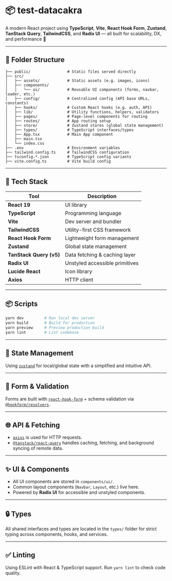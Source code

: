 
# 📦 test-datacakra

A modern React project using **TypeScript**, **Vite**, **React Hook Form**, **Zustand**, **TanStack Query**, **TailwindCSS**, and **Radix UI** — all built for scalability, DX, and performance 🚀

---

## 📁 Folder Structure

```
├── public/                # Static files served directly
├── src/
│   ├── assets/            # Static assets (e.g. images, icons)
│   ├── components/
│   │   └── ui/            # Reusable UI components (forms, navbar, loader, etc.)
│   ├── config/            # Centralized config (API base URLs, constants)
│   ├── hooks/             # Custom React hooks (e.g. auth, API)
│   ├── lib/               # Utility functions, helpers, validators
│   ├── pages/             # Page-level components for routing
│   ├── routes/            # App routing setup
│   ├── store/             # Zustand stores (global state management)
│   ├── types/             # TypeScript interfaces/types
│   ├── App.tsx            # Main App component
│   ├── main.tsx          
│   └── index.css         
├── .env                   # Environment variables
├── tailwind.config.ts     # TailwindCSS configuration
├── tsconfig.*.json        # TypeScript config variants
├── vite.config.ts         # Vite build config
```

---

## 🔋 Tech Stack

| Tool                     | Description                              |
|--------------------------|------------------------------------------|
| **React 19**             | UI library                               |
| **TypeScript**           | Programming language                     |
| **Vite**                 | Dev server and bundler                   |
| **TailwindCSS**          | Utility-first CSS framework              |
| **React Hook Form**      | Lightweight form management              |
| **Zustand**              | Global state management                  |
| **TanStack Query (v5)**  | Data fetching & caching layer            |
| **Radix UI**             | Unstyled accessible primitives           |
| **Lucide React**         | Icon library                             |
| **Axios**                | HTTP client                              |

---

## 📦 Scripts

```bash
yarn dev         # Run local dev server
yarn build       # Build for production
yarn preview     # Preview production build
yarn lint        # Lint codebase
```

---

## 🧠 State Management

Using [`zustand`](https://github.com/pmndrs/zustand) for local/global state with a simplified and intuitive API.

---

## 🧪 Form & Validation

Forms are built with [`react-hook-form`](https://react-hook-form.com) + schema validation via [`@hookform/resolvers`](https://github.com/react-hook-form/resolvers).

---

## 🌐 API & Fetching

- [`axios`](https://axios-http.com) is used for HTTP requests.
- [`@tanstack/react-query`](https://tanstack.com/query) handles caching, fetching, and background syncing of remote data.

---

## ✨ UI & Components

- All UI components are stored in `components/ui/`.
- Common layout components (`Navbar`, `Layout`, etc.) live here.
- Powered by **Radix UI** for accessible and unstyled components.

---

## 🔒 Types

All shared interfaces and types are located in the `types/` folder for strict typing across components, hooks, and services.

---

## ✅ Linting

Using ESLint with React & TypeScript support. Run `yarn lint` to check code quality.
